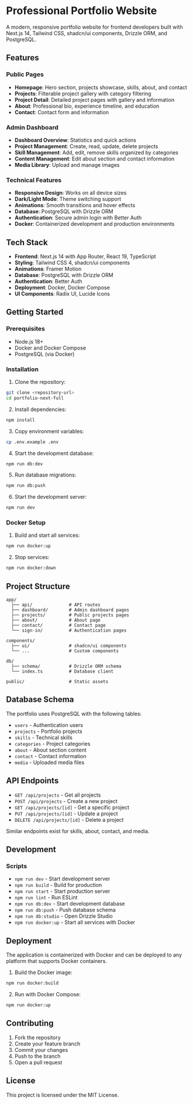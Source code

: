 # Professional Portfolio Website

A modern, responsive portfolio website for frontend developers built with Next.js 14, Tailwind CSS, shadcn/ui components, Drizzle ORM, and PostgreSQL.

## Features

### Public Pages
- **Homepage**: Hero section, projects showcase, skills, about, and contact
- **Projects**: Filterable project gallery with category filtering
- **Project Detail**: Detailed project pages with gallery and information
- **About**: Professional bio, experience timeline, and education
- **Contact**: Contact form and information

### Admin Dashboard
- **Dashboard Overview**: Statistics and quick actions
- **Project Management**: Create, read, update, delete projects
- **Skill Management**: Add, edit, remove skills organized by categories
- **Content Management**: Edit about section and contact information
- **Media Library**: Upload and manage images

### Technical Features
- **Responsive Design**: Works on all device sizes
- **Dark/Light Mode**: Theme switching support
- **Animations**: Smooth transitions and hover effects
- **Database**: PostgreSQL with Drizzle ORM
- **Authentication**: Secure admin login with Better Auth
- **Docker**: Containerized development and production environments

## Tech Stack

- **Frontend**: Next.js 14 with App Router, React 19, TypeScript
- **Styling**: Tailwind CSS 4, shadcn/ui components
- **Animations**: Framer Motion
- **Database**: PostgreSQL with Drizzle ORM
- **Authentication**: Better Auth
- **Deployment**: Docker, Docker Compose
- **UI Components**: Radix UI, Lucide Icons

## Getting Started

### Prerequisites
- Node.js 18+
- Docker and Docker Compose
- PostgreSQL (via Docker)

### Installation

1. Clone the repository:
```bash
git clone <repository-url>
cd portfolio-next-full
```

2. Install dependencies:
```bash
npm install
```

3. Copy environment variables:
```bash
cp .env.example .env
```

4. Start the development database:
```bash
npm run db:dev
```

5. Run database migrations:
```bash
npm run db:push
```

6. Start the development server:
```bash
npm run dev
```

### Docker Setup

1. Build and start all services:
```bash
npm run docker:up
```

2. Stop services:
```bash
npm run docker:down
```

## Project Structure

```
app/
  ├── api/              # API routes
  ├── dashboard/        # Admin dashboard pages
  ├── projects/         # Public projects pages
  ├── about/            # About page
  ├── contact/          # Contact page
  └── sign-in/          # Authentication pages

components/
  ├── ui/               # shadcn/ui components
  └── ...               # Custom components

db/
  ├── schema/           # Drizzle ORM schema
  └── index.ts          # Database client

public/                 # Static assets
```

## Database Schema

The portfolio uses PostgreSQL with the following tables:
- `users` - Authentication users
- `projects` - Portfolio projects
- `skills` - Technical skills
- `categories` - Project categories
- `about` - About section content
- `contact` - Contact information
- `media` - Uploaded media files

## API Endpoints

- `GET /api/projects` - Get all projects
- `POST /api/projects` - Create a new project
- `GET /api/projects/[id]` - Get a specific project
- `PUT /api/projects/[id]` - Update a project
- `DELETE /api/projects/[id]` - Delete a project

Similar endpoints exist for skills, about, contact, and media.

## Development

### Scripts
- `npm run dev` - Start development server
- `npm run build` - Build for production
- `npm run start` - Start production server
- `npm run lint` - Run ESLint
- `npm run db:dev` - Start development database
- `npm run db:push` - Push database schema
- `npm run db:studio` - Open Drizzle Studio
- `npm run docker:up` - Start all services with Docker

## Deployment

The application is containerized with Docker and can be deployed to any platform that supports Docker containers.

1. Build the Docker image:
```bash
npm run docker:build
```

2. Run with Docker Compose:
```bash
npm run docker:up
```

## Contributing

1. Fork the repository
2. Create your feature branch
3. Commit your changes
4. Push to the branch
5. Open a pull request

## License

This project is licensed under the MIT License.